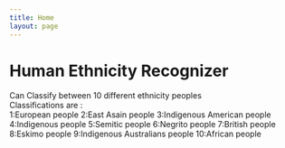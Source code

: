 ```yaml
---
title: Home
layout: page
---
```


# Human Ethnicity Recognizer
Can Classify between 10 different ethnicity peoples <br/>
Classifications are : <br/>
1:European people
2:East Asain  people
3:Indigenous American people 
4:Indigenous people
5:Semitic people
6:Negrito people
7:British people
8:Eskimo people
9:Indigenous Australians people
10:African people